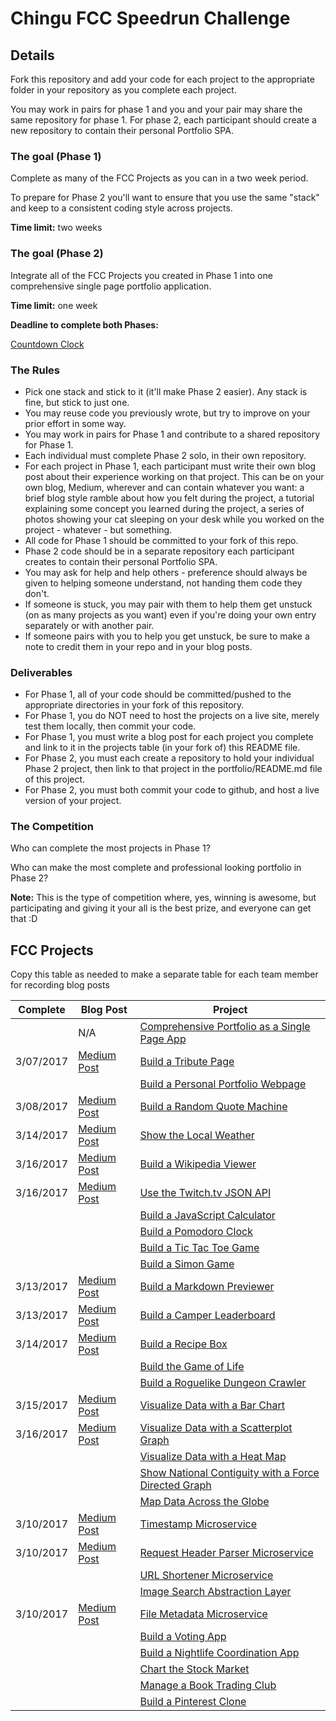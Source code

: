 # Chingu FCC Speedrun Challenge

## Details

Fork this repository and add your code for each project to the appropriate folder in your repository as you complete each project.

You may work in pairs for phase 1 and you and your pair may share the same repository for phase 1. For phase 2, each participant should create a new repository to contain their personal Portfolio SPA.

### The goal (Phase 1)

Complete as many of the FCC Projects as you can in a two week period.

To prepare for Phase 2 you'll want to ensure that you use the same "stack" and keep to a consistent coding style across projects.

**Time limit:** two weeks

### The goal (Phase 2)

Integrate all of the FCC Projects you created in Phase 1 into one comprehensive single page portfolio application.

**Time limit:** one week

**Deadline to complete both Phases:**

[Countdown Clock](https://countingdownto.com/countdown/chingu-fcc-speedrun-challenge-countdown-clock)



### The Rules

* Pick one stack and stick to it (it'll make Phase 2 easier). Any stack is fine, but stick to just one.
* You may reuse code you previously wrote, but try to improve on your prior effort in some way.
* You may work in pairs for Phase 1 and contribute to a shared repository for Phase 1.
* Each individual must complete Phase 2 solo, in their own repository.
* For each project in Phase 1, each participant must write their own blog post about their experience working on that project. This can be on your own blog, Medium, wherever and can contain whatever you want: a brief blog style ramble about how you felt during the project, a tutorial explaining some concept you learned during the project, a series of photos showing your cat sleeping on your desk while you worked on the project - whatever - but something.
* All code for Phase 1 should be committed to your fork of this repo.
* Phase 2 code should be in a separate repository each participant creates to contain their personal Portfolio SPA.
* You may ask for help and help others - preference should always be given to helping someone understand, not handing them code they don't.
* If someone is stuck, you may pair with them to help them get unstuck (on as many projects as you want) even if you're doing your own entry separately or with another pair. 
* If someone pairs with you to help you get unstuck, be sure to make a note to credit them in your repo and in your blog posts.

### Deliverables

* For Phase 1, all of your code should be committed/pushed to the appropriate directories in your fork of this repository.
* For Phase 1, you do NOT need to host the projects on a live site, merely test them locally, then commit your code.
* For Phase 1, you must write a blog post for each project you complete and link to it in the projects table (in your fork of) this README file.
* For Phase 2, you must each create a repository to hold your individual Phase 2 project, then link to that project in the portfolio/README.md file of this project.
* For Phase 2, you must both commit your code to github, and host a live version of your project.

### The Competition

Who can complete the most projects in Phase 1?

Who can make the most complete and professional looking portfolio in Phase 2?

**Note:** This is the type of competition where, yes, winning is awesome, but participating and giving it your all is the best prize, and everyone can get that :D

## FCC Projects

Copy this table as needed to make a separate table for each team member for recording blog posts

| Complete | Blog Post |Project  |
|----------|---------|----------|
|      | N/A| [Comprehensive Portfolio as a Single Page App](./portfolio) |   |
| 3/07/2017 |  [Medium Post](https://medium.com/@P1xt/fcc-speedrun-tribute-page-1c69490be70c#.2pkbsr1po)  | [Build a Tribute Page](./frontend/tribute-page) |  |
|      |  [ ]()  | [Build a Personal Portfolio Webpage](./frontend/portfolio) |  |
| 3/08/2017  |  [Medium Post](https://medium.com/@P1xt/fcc-speedrun-random-quote-machine-80fbfa4a8374#.o3abnek9o)  | [Build a Random Quote Machine](./frontend/random-quote-machine) |  |
| 3/14/2017 |  [Medium Post](https://medium.com/@P1xt/fcc-speedrun-show-the-local-weather-83cca0dfee69#.xg02qg53n)  | [Show the Local Weather](./frontend/local-weather) |  |
| 3/16/2017 |  [Medium Post](https://medium.com/@P1xt/fcc-speedrun-wikipedia-viewer-afdc28cb978e#.qo2gl2efx)  | [Build a Wikipedia Viewer](./frontend/wikipedia-viewer) |  |
| 3/16/2017 |  [Medium Post](https://medium.com/@P1xt/fcc-speedrun-use-the-twitch-tv-api-2a5f41188c25#.fk1oe5kzl)  | [Use the Twitch.tv JSON API](./frontend/twitch-client) |  |
|      |  [ ]()  | [Build a JavaScript Calculator](./frontend/calculator) |  |
|      |  [ ]()  | [Build a Pomodoro Clock](./frontend/pomodoro-clock) |  |
|      |  [ ]()  | [Build a Tic Tac Toe Game](./frontend/tictactoe-game) |  |
|      |  [ ]()  | [Build a Simon Game](./frontend/simon-game) |  |
|  3/13/2017 |  [Medium Post](https://medium.com/@P1xt/fcc-speedrun-markdown-previewer-5ce1658f41ca#.aa4ujx5um)  | [Build a Markdown Previewer](./data-vis/markdown-previewer) |  |
|  3/13/2017 |  [Medium Post](https://medium.com/@P1xt/fcc-speedrun-camper-leaderboard-618fe3c9e6c5#.egtijchw0)  | [Build a Camper Leaderboard](./data-vis/camper-leaderboard) |  |
|  3/14/2017  |  [Medium Post](https://medium.com/@P1xt/fcc-speedrun-recipe-box-fca16a37ddb#.hax2py3v7)  | [Build a Recipe Box](./data-vis/recipe-box) |  |
|      |  [ ]()  | [Build the Game of Life](./data-vis/game-of-life) |  |
|      |  [ ]()  | [Build a Roguelike Dungeon Crawler](./data-vis/dungeon-crawler) |  |
|  3/15/2017  |  [Medium Post](https://medium.com/@P1xt/fcc-speedrun-visualize-data-with-a-bar-chart-aaaf555db634#.82t74z9h1)  | [Visualize Data with a Bar Chart](./data-vis/bar-chart) |  |
|  3/16/2017  |  [Medium Post](https://medium.com/@P1xt/fcc-speedrun-visualize-data-with-a-scatterplot-graph-a48efcd58315#.w6mkt8lgg)  | [Visualize Data with a Scatterplot Graph](./data-vis/scatterplot-graph) |  |
|      |  [ ]()  | [Visualize Data with a Heat Map](./data-vis/heat-map) |  |
|      |  [ ]()  | [Show National Contiguity with a Force Directed Graph](./data-vis/force-directed-graph) |  |
|      |  [ ]()  | [Map Data Across the Globe](./data-vis/data-across-globe) |  |
| 3/10/2017 |  [Medium Post](https://medium.com/@P1xt/fcc-speedrun-timestamp-microservice-1b3e3c17ecf5#.3jxdrm7oh)  | [Timestamp Microservice](./backend/api-timestamp) |  |
| 3/10/2017 |  [Medium Post ](https://medium.com/@P1xt/fcc-speedrun-request-header-microservice-49cd2294cecb#.kjobgjda1)  | [Request Header Parser Microservice](./backend/api-request-header) |  |
|      |  [ ]()  | [URL Shortener Microservice](./backend/api-url-shortener) |  |
|      |  [ ]()  | [Image Search Abstraction Layer](./backend/api-image-search) |  |
| 3/10/2017  |  [Medium Post](https://medium.com/@P1xt/fcc-speedrun-file-metadata-microservice-7501083886e9#.nvxdhuvpq)  | [File Metadata Microservice](./backend/api-file-metadata) |  |
|      |  [ ]()  | [Build a Voting App](./backend/app-voting) |  |
|      |  [ ]()  | [Build a Nightlife Coordination App](./backend/app-nightlife) |  |
|      |  [ ]()  | [Chart the Stock Market](./backend/app-stock-market) |  |
|      |  [ ]()  | [Manage a Book Trading Club](./backend/app-book-trading) |  |
|      |  [ ]()  | [Build a Pinterest Clone](./backend/app-pinterest-clone) |  |


